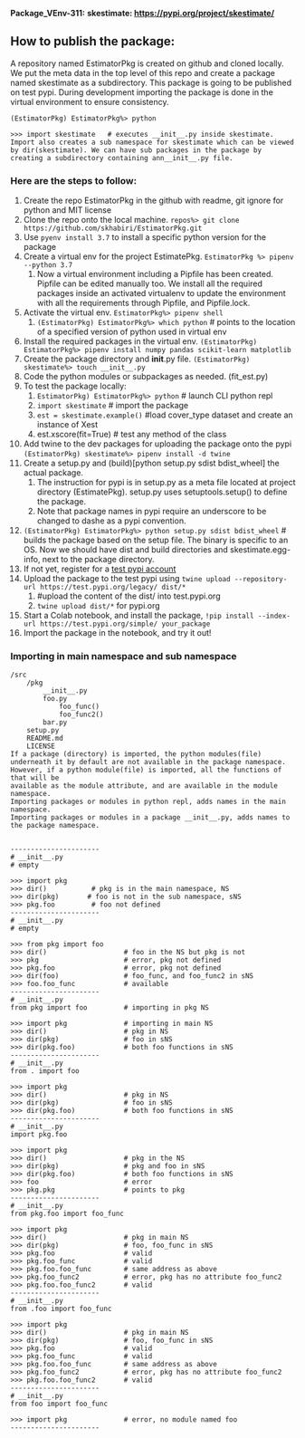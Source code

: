**Package_VEnv-311:** 
**skestimate: https://pypi.org/project/skestimate/**
## How to publish the package:

A repository named EstimatorPkg is created on github and cloned locally. We put the meta data in the top level of this repo and create a package named skestimate as a subdirectory. This package is going to be published on test pypi. During development importing the package is done in the virtual environment to ensure consistency.

`(EstimatorPkg) EstimatorPkg%> python`
```
>>> import skestimate	# executes __init__.py inside skestimate. Import also creates a sub namespace for skestimate which can be viewed by dir(skestimate). We can have sub packages in the package by creating a subdirectory containing ann__init__.py file. 
```

### Here are the steps to follow:

1. Create the repo EstimatorPkg in the github with readme, git ignore for python and MIT license
2. Clone the repo onto the local machine. `repos%> git clone https://github.com/skhabiri/EstimatorPkg.git`
3. Use `pyenv install 3.7` to install a specific python version for the package
4. Create a virtual env for the project EstimatePkg. `EstimatorPkg %> pipenv --python 3.7`
   1. Now a virtual environment including a Pipfile has been created. Pipfile can be edited manually too. We install all the required packages inside an activated virtualenv to update the environment with all the requirements through Pipfile, and Pipfile.lock.
5. Activate the virtual env. `EstimatorPkg%> pipenv shell`
   1.  `(EstimatorPkg) EstimatorPkg%> which python`        # points to the location of a specified version of python used in virtual env
6. Install the required packages in the virtual env. `(EstimatorPkg) EstimatorPkg%> pipenv install numpy pandas scikit-learn matplotlib`
7. Create the package directory and __init__.py file. `(EstimatorPkg) skestimate%> touch __init__.py `
8. Code the python modules or subpackages as needed. (fit_est.py)
9. To test the package locally:
   1. `EstimatorPkg) EstimatorPkg%> python`        # launch CLI python repl
   2. `import skestimate`        # import the package
   3. `est = skestimate.example()`        #load cover_type dataset and create an instance of Xest
   4. est.xscore(fit=True)        # test any method of the class
10.  Add twine to the dev packages for uploading the package onto the pypi `(EstimatorPkg) skestimate%> pipenv install -d twine`
11. Create a setup.py and (build)[python setup.py sdist bdist_wheel] the actual package.
    1. The instruction for pypi is in setup.py as a meta file located at project directory (EstimatePkg). setup.py uses setuptools.setup() to define the package.
    2. Note that package names in pypi require an underscore to be changed to dashe as a pypi convention. 
12. `(EstimatorPkg) EstimatorPkg%> python setup.py sdist bdist_wheel`        # builds the package based on the setup file. The binary is specific to an OS. Now we should have dist and build directories and skestimate.egg-info, next to the package directory.
13. If not yet, register for a [test pypi account](https://test.pypi.org/account/register/)
14. Upload the package to the test pypi using `twine upload --repository-url https://test.pypi.org/legacy/ dist/*`
    1. #upload the content of the dist/ into test.pypi.org
    2. `twine upload dist/*` for pypi.org
15. Start a Colab notebook, and install the package, `!pip install --index-url https://test.pypi.org/simple/ your_package`
16. Import the package in the notebook, and try it out!

### Importing in main namespace and sub namespace

```
/src
    /pkg
        __init__.py
        foo.py
            foo_func()
            foo_func2()
        bar.py
    setup.py
    README.md
    LICENSE
If a package (directory) is imported, the python modules(file) 
underneath it by default are not available in the package namespace.
However, if a python module(file) is imported, all the functions of that will be 
available as the module attribute, and are available in the module namespace.
Importing packages or modules in python repl, adds names in the main namespace. 
Importing packages or modules in a package __init__.py, adds names to the package namespace.


----------------------
# __init__.py
# empty

>>> import pkg     
>>> dir()           # pkg is in the main namespace, NS
>>> dir(pkg)       # foo is not in the sub namespace, sNS
>>> pkg.foo         # foo not defined
----------------------
# __init__.py
# empty

>>> from pkg import foo     
>>> dir()                   # foo in the NS but pkg is not   
>>> pkg                     # error, pkg not defined
>>> pkg.foo                 # error, pkg not defined
>>> dir(foo)                # foo_func, and foo_func2 in sNS
>>> foo.foo_func            # available
----------------------
# __init__.py
from pkg import foo         # importing in pkg NS

>>> import pkg              # importing in main NS
>>> dir()                   # pkg in NS
>>> dir(pkg)                # foo in sNS
>>> dir(pkg.foo)            # both foo functions in sNS
----------------------
# __init__.py
from . import foo

>>> import pkg              
>>> dir()                   # pkg in NS
>>> dir(pkg)                # foo in sNS
>>> dir(pkg.foo)            # both foo functions in sNS
----------------------
# __init__.py
import pkg.foo

>>> import pkg              
>>> dir()                   # pkg in the NS
>>> dir(pkg)                # pkg and foo in sNS
>>> dir(pkg.foo)            # both foo functions in sNS
>>> foo                     # error
>>> pkg.pkg                 # points to pkg
----------------------
# __init__.py
from pkg.foo import foo_func

>>> import pkg              
>>> dir()                   # pkg in main NS
>>> dir(pkg)                # foo, foo_func in sNS
>>> pkg.foo                 # valid
>>> pkg.foo_func            # valid
>>> pkg.foo.foo_func        # same address as above
>>> pkg.foo_func2           # error, pkg has no attribute foo_func2
>>> pkg.foo.foo_func2       # valid
----------------------
# __init__.py
from .foo import foo_func

>>> import pkg              
>>> dir()                   # pkg in main NS
>>> dir(pkg)                # foo, foo_func in sNS
>>> pkg.foo                 # valid
>>> pkg.foo_func            # valid
>>> pkg.foo.foo_func        # same address as above
>>> pkg.foo_func2           # error, pkg has no attribute foo_func2
>>> pkg.foo.foo_func2       # valid
----------------------
# __init__.py
from foo import foo_func

>>> import pkg              # error, no module named foo
----------------------

```
